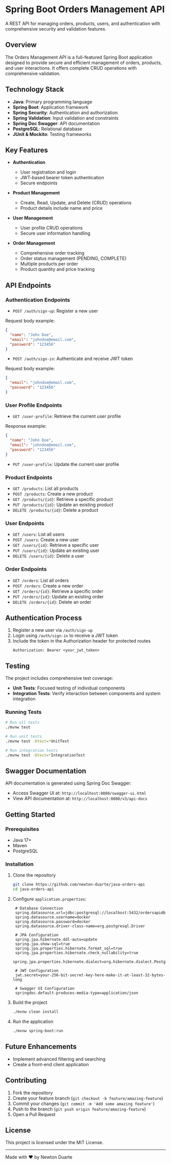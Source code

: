 # Spring Boot Orders Management API

A REST API for managing orders, products, users, and authentication with comprehensive security and validation features.

## Overview

The Orders Management API is a full-featured Spring Boot application designed to provide secure and efficient management of orders, products, and user interactions. It offers complete CRUD operations with comprehensive validation.

## Technology Stack

- **Java**: Primary programming language
- **Spring Boot**: Application framework
- **Spring Security**: Authentication and authorization
- **Spring Validation**: Input validation and constraints
- **Spring Doc Swagger**: API documentation
- **PostgreSQL**: Relational database
- **JUnit & Mockito**: Testing frameworks

## Key Features

- **Authentication**
    - User registration and login
    - JWT-based bearer token authentication
    - Secure endpoints

- **Product Management**
    - Create, Read, Update, and Delete (CRUD) operations
    - Product details include name and price

- **User Management**
    - User profile CRUD operations
    - Secure user information handling

- **Order Management**
    - Comprehensive order tracking
    - Order status management (PENDING, COMPLETE)
    - Multiple products per order
    - Product quantity and price tracking

## API Endpoints

### Authentication Endpoints
- `POST /auth/sign-up`: Register a new user

Request body example:
```json
{
  "name": "John Doe",
  "email": "johndoe@email.com",
  "password": "123456"
}
```

- `POST /auth/sign-in`: Authenticate and receive JWT token
 
Request body example:
```json
{
  "email": "johndoe@email.com",
  "password": "123456"
}
```

### User Profile Endpoints
- `GET /user-profile`: Retrieve the current user profile

Response example:
```json
{
  "name": "John Doe",
  "email": "johndoe@email.com",
  "password": "123456"
}
```
- `PUT /user-profile`: Update the current user profile

### Product Endpoints
- `GET /products`: List all products
- `POST /products`: Create a new product
- `GET /products/{id}`: Retrieve a specific product
- `PUT /products/{id}`: Update an existing product
- `DELETE /products/{id}`: Delete a product

### User Endpoints
- `GET /users`: List all users
- `POST /users`: Create a new user
- `GET /users/{id}`: Retrieve a specific user
- `PUT /users/{id}`: Update an existing user
- `DELETE /users/{id}`: Delete a user

### Order Endpoints
- `GET /orders`: List all orders
- `POST /orders`: Create a new order
- `GET /orders/{id}`: Retrieve a specific order
- `PUT /orders/{id}`: Update an existing order
- `DELETE /orders/{id}`: Delete an order

## Authentication Process

1. Register a new user via `/auth/sign-up`
2. Login using `/auth/sign-in` to receive a JWT token
3. Include the token in the Authorization header for protected routes
   ```
   Authorization: Bearer <your_jwt_token>
   ```

## Testing

The project includes comprehensive test coverage:
- **Unit Tests**: Focused testing of individual components
- **Integration Tests**: Verify interaction between components and system integration

### Running Tests

```bash
# Run all tests
./mvnw test

# Run unit tests
./mvnw test -Dtest=*UnitTest

# Run integration tests
./mvnw test -Dtest=*IntegrationTest
```

## Swagger Documentation

API documentation is generated using Spring Doc Swagger:
- Access Swagger UI at: `http://localhost:8080/swagger-ui.html`
- View API documentation at: `http://localhost:8080/v3/api-docs`

## Getting Started

### Prerequisites

- Java 17+
- Maven
- PostgreSQL

### Installation

1. Clone the repository
   ```bash
   git clone https://github.com/newton-duarte/java-orders-api
   cd java-orders-api
   ```

2. Configure `application.properties`:
   ```properties
    # Database Connection
    spring.datasource.url=jdbc:postgresql://localhost:5432/ordersapidb
    spring.datasource.username=docker
    spring.datasource.password=docker
    spring.datasource.driver-class-name=org.postgresql.Driver
    
    # JPA Configuration
    spring.jpa.hibernate.ddl-auto=update
    spring.jpa.show-sql=true
    spring.jpa.properties.hibernate.format_sql=true
    spring.jpa.properties.hibernate.check_nullability=true
    spring.jpa.properties.hibernate.dialect=org.hibernate.dialect.PostgreSQLDialect
    
    # JWT Configuration
    jwt.secret=your-256-bit-secret-key-here-make-it-at-least-32-bytes-long
    
    # Swagger UI Configuration
    springdoc.default-produces-media-type=application/json
   ```

3. Build the project
   ```bash
   ./mvnw clean install
   ```

4. Run the application
   ```bash
   ./mvnw spring-boot:run
   ```

## Future Enhancements

- Implement advanced filtering and searching
- Create a front-end client application

## Contributing

1. Fork the repository
2. Create your feature branch (`git checkout -b feature/amazing-feature`)
3. Commit your changes (`git commit -m 'Add some amazing feature'`)
4. Push to the branch (`git push origin feature/amazing-feature`)
5. Open a Pull Request

## License

This project is licensed under the MIT License.

---

Made with ❤️ by Newton Duarte